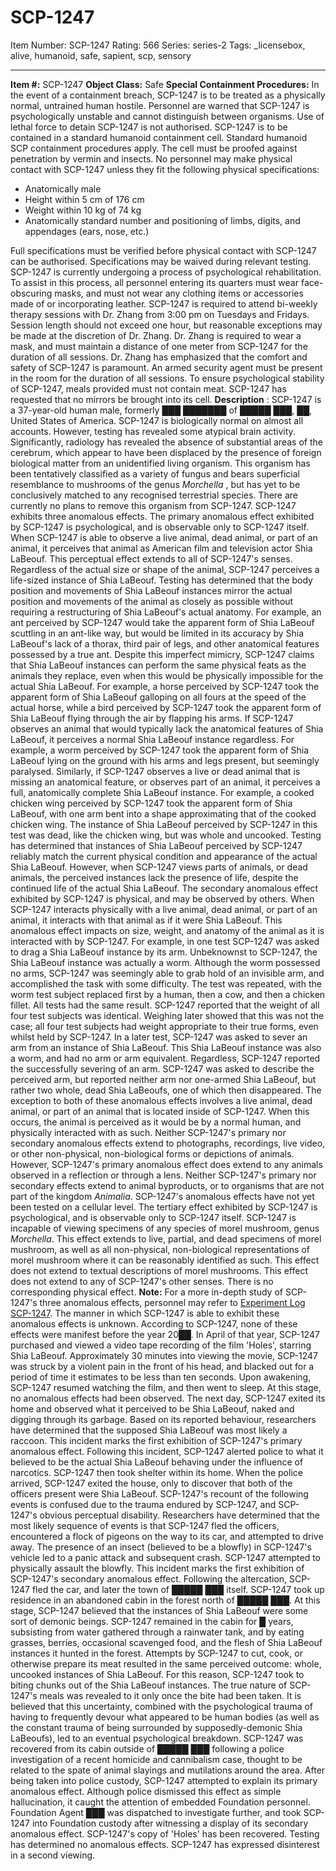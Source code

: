 # SCP-1247
Item Number: SCP-1247
Rating: 566
Series: series-2
Tags: _licensebox, alive, humanoid, safe, sapient, scp, sensory

---

**Item #:** SCP-1247
**Object Class:** Safe
**Special Containment Procedures:** In the event of a containment breach, SCP-1247 is to be treated as a physically normal, untrained human hostile. Personnel are warned that SCP-1247 is psychologically unstable and cannot distinguish between organisms. Use of lethal force to detain SCP-1247 is not authorised.
SCP-1247 is to be contained in a standard humanoid containment cell. Standard humanoid SCP containment procedures apply. The cell must be proofed against penetration by vermin and insects.
No personnel may make physical contact with SCP-1247 unless they fit the following physical specifications:
  * Anatomically male
  * Height within 5 cm of 176 cm
  * Weight within 10 kg of 74 kg
  * Anatomically standard number and positioning of limbs, digits, and appendages (ears, nose, etc.)

Full specifications must be verified before physical contact with SCP-1247 can be authorised. Specifications may be waived during relevant testing.
SCP-1247 is currently undergoing a process of psychological rehabilitation. To assist in this process, all personnel entering its quarters must wear face-obscuring masks, and must not wear any clothing items or accessories made of or incorporating leather.
SCP-1247 is required to attend bi-weekly therapy sessions with Dr. Zhang from 3:00 pm on Tuesdays and Fridays. Session length should not exceed one hour, but reasonable exceptions may be made at the discretion of Dr. Zhang. Dr. Zhang is required to wear a mask, and must maintain a distance of one meter from SCP-1247 for the duration of all sessions. Dr. Zhang has emphasized that the comfort and safety of SCP-1247 is paramount. An armed security agent must be present in the room for the duration of all sessions.
To ensure psychological stability of SCP-1247, meals provided must not contain meat.
SCP-1247 has requested that no mirrors be brought into its cell.
**Description** : SCP-1247 is a 37-year-old human male, formerly ███ ███████ of █████ ███, ██, United States of America. SCP-1247 is biologically normal on almost all accounts. However, testing has revealed some atypical brain activity. Significantly, radiology has revealed the absence of substantial areas of the cerebrum, which appear to have been displaced by the presence of foreign biological matter from an unidentified living organism. This organism has been tentatively classified as a variety of fungus and bears superficial resemblance to mushrooms of the genus _Morchella_ , but has yet to be conclusively matched to any recognised terrestrial species. There are currently no plans to remove this organism from SCP-1247.
SCP-1247 exhibits three anomalous effects.
The primary anomalous effect exhibited by SCP-1247 is psychological, and is observable only to SCP-1247 itself. When SCP-1247 is able to observe a live animal, dead animal, or part of an animal, it perceives that animal as American film and television actor Shia LaBeouf. This perceptual effect extends to all of SCP-1247's senses. Regardless of the actual size or shape of the animal, SCP-1247 perceives a life-sized instance of Shia LaBeouf.
Testing has determined that the body position and movements of Shia LaBeouf instances mirror the actual position and movements of the animal as closely as possible without requiring a restructuring of Shia LaBeouf's actual anatomy. For example, an ant perceived by SCP-1247 would take the apparent form of Shia LaBeouf scuttling in an ant-like way, but would be limited in its accuracy by Shia LaBeouf's lack of a thorax, third pair of legs, and other anatomical features possessed by a true ant. Despite this imperfect mimicry, SCP-1247 claims that Shia LaBeouf instances can perform the same physical feats as the animals they replace, even when this would be physically impossible for the actual Shia LaBeouf. For example, a horse perceived by SCP-1247 took the apparent form of Shia LaBeouf galloping on all fours at the speed of the actual horse, while a bird perceived by SCP-1247 took the apparent form of Shia LaBeouf flying through the air by flapping his arms.
If SCP-1247 observes an animal that would typically lack the anatomical features of Shia LaBeouf, it perceives a normal Shia LaBeouf instance regardless. For example, a worm perceived by SCP-1247 took the apparent form of Shia LaBeouf lying on the ground with his arms and legs present, but seemingly paralysed. Similarly, if SCP-1247 observes a live or dead animal that is missing an anatomical feature, or observes part of an animal, it perceives a full, anatomically complete Shia LaBeouf instance. For example, a cooked chicken wing perceived by SCP-1247 took the apparent form of Shia LaBeouf, with one arm bent into a shape approximating that of the cooked chicken wing. The instance of Shia LaBeouf perceived by SCP-1247 in this test was dead, like the chicken wing, but was whole and uncooked.
Testing has determined that instances of Shia LaBeouf perceived by SCP-1247 reliably match the current physical condition and appearance of the actual Shia LaBeouf. However, when SCP-1247 views parts of animals, or dead animals, the perceived instances lack the presence of life, despite the continued life of the actual Shia LaBeouf.
The secondary anomalous effect exhibited by SCP-1247 is physical, and may be observed by others. When SCP-1247 interacts physically with a live animal, dead animal, or part of an animal, it interacts with that animal as if it were Shia LaBeouf. This anomalous effect impacts on size, weight, and anatomy of the animal as it is interacted with by SCP-1247. For example, in one test SCP-1247 was asked to drag a Shia LaBeouf instance by its arm. Unbeknownst to SCP-1247, the Shia LaBeouf instance was actually a worm. Although the worm possessed no arms, SCP-1247 was seemingly able to grab hold of an invisible arm, and accomplished the task with some difficulty. The test was repeated, with the worm test subject replaced first by a human, then a cow, and then a chicken fillet. All tests had the same result. SCP-1247 reported that the weight of all four test subjects was identical. Weighing later showed that this was not the case; all four test subjects had weight appropriate to their true forms, even whilst held by SCP-1247. In a later test, SCP-1247 was asked to sever an arm from an instance of Shia LaBeouf. This Shia LaBeouf instance was also a worm, and had no arm or arm equivalent. Regardless, SCP-1247 reported the successfully severing of an arm. SCP-1247 was asked to describe the perceived arm, but reported neither arm nor one-armed Shia LaBeouf, but rather two whole, dead Shia LaBeoufs, one of which then disappeared.
The exception to both of these anomalous effects involves a live animal, dead animal, or part of an animal that is located inside of SCP-1247. When this occurs, the animal is perceived as it would be by a normal human, and physically interacted with as such.
Neither SCP-1247's primary nor secondary anomalous effects extend to photographs, recordings, live video, or other non-physical, non-biological forms or depictions of animals. However, SCP-1247's primary anomalous effect does extend to any animals observed in a reflection or through a lens. Neither SCP-1247's primary nor secondary effects extend to animal byproducts, or to organisms that are not part of the kingdom _Animalia_. SCP-1247's anomalous effects have not yet been tested on a cellular level.
The tertiary effect exhibited by SCP-1247 is psychological, and is observable only to SCP-1247 itself. SCP-1247 is incapable of viewing specimens of any species of morel mushroom, genus _Morchella_. This effect extends to live, partial, and dead specimens of morel mushroom, as well as all non-physical, non-biological representations of morel mushroom where it can be reasonably identified as such. This effect does not extend to textual descriptions of morel mushrooms. This effect does not extend to any of SCP-1247's other senses. There is no corresponding physical effect.
**Note:** For a more in-depth study of SCP-1247's three anomalous effects, personnel may refer to [Experiment Log SCP-1247](/experiment-log-scp-1247).
The manner in which SCP-1247 is able to exhibit these anomalous effects is unknown. According to SCP-1247, none of these effects were manifest before the year 20██. In April of that year, SCP-1247 purchased and viewed a video tape recording of the film 'Holes', starring Shia LaBeouf. Approximately 30 minutes into viewing the movie, SCP-1247 was struck by a violent pain in the front of his head, and blacked out for a period of time it estimates to be less than ten seconds. Upon awakening, SCP-1247 resumed watching the film, and then went to sleep. At this stage, no anomalous effects had been observed. The next day, SCP-1247 exited its home and observed what it perceived to be Shia LaBeouf, naked and digging through its garbage. Based on its reported behaviour, researchers have determined that the supposed Shia LaBeouf was most likely a raccoon. This incident marks the first exhibition of SCP-1247's primary anomalous effect.
Following this incident, SCP-1247 alerted police to what it believed to be the actual Shia LaBeouf behaving under the influence of narcotics. SCP-1247 then took shelter within its home. When the police arrived, SCP-1247 exited the house, only to discover that both of the officers present were Shia LaBeouf. SCP-1247's recount of the following events is confused due to the trauma endured by SCP-1247, and SCP-1247's obvious perceptual disability. Researchers have determined that the most likely sequence of events is that SCP-1247 fled the officers, encountered a flock of pigeons on the way to its car, and attempted to drive away. The presence of an insect (believed to be a blowfly) in SCP-1247's vehicle led to a panic attack and subsequent crash. SCP-1247 attempted to physically assault the blowfly. This incident marks the first exhibition of SCP-1247's secondary anomalous effect.
Following the altercation, SCP-1247 fled the car, and later the town of █████ ███ itself. SCP-1247 took up residence in an abandoned cabin in the forest north of █████ ███. At this stage, SCP-1247 believed that the instances of Shia LaBeouf were some sort of demonic beings. SCP-1247 remained in the cabin for █ years, subsisting from water gathered through a rainwater tank, and by eating grasses, berries, occasional scavenged food, and the flesh of Shia LaBeouf instances it hunted in the forest. Attempts by SCP-1247 to cut, cook, or otherwise prepare its meat resulted in the same perceived outcome: whole, uncooked instances of Shia LaBeouf. For this reason, SCP-1247 took to biting chunks out of the Shia LaBeouf instances. The true nature of SCP-1247's meals was revealed to it only once the bite had been taken. It is believed that this uncertainty, combined with the psychological trauma of having to frequently devour what appeared to be human bodies (as well as the constant trauma of being surrounded by supposedly-demonic Shia LaBeoufs), led to an eventual psychological breakdown.
SCP-1247 was recovered from its cabin outside of █████ ███ following a police investigation of a recent homicide and cannibalism case, thought to be related to the spate of animal slayings and mutilations around the area. After being taken into police custody, SCP-1247 attempted to explain its primary anomalous effect. Although police dismissed this effect as simple hallucination, it caught the attention of embedded Foundation personnel. Foundation Agent ███ was dispatched to investigate further, and took SCP-1247 into Foundation custody after witnessing a display of its secondary anomalous effect.
SCP-1247's copy of 'Holes' has been recovered. Testing has determined no anomalous effects. SCP-1247 has expressed disinterest in a second viewing.